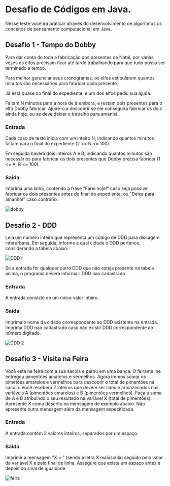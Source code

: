 # Desafio de Códigos em Java.

Nesse teste você irá praticar através do desenvolvimento de algoritmos os conceitos de pensamento computacional em Java.

## Desafio 1 - Tempo do Dobby

Para dar conta de toda a fabricação dos presentes de Natal, por várias vezes os elfos precisam ficar até tarde trabalhando para que tudo possa ser terminado a tempo.

Para melhor gerenciar seus cronogramas, os elfos estipularam quantos minutos são necessários para fabricar cada presente.

Já está quase no final do expediente, e um dos elfos pediu sua ajuda.

Faltam N minutos para a hora de ir embora, e restam dois presentes para o elfo Dobby fabricar. Ajude-o a descobrir se ele conseguirá fabricar os dois ainda hoje, ou se deve deixar o trabalho para amanhã.

### Entrada
Cada caso de teste inicia com um inteiro N, indicando quantos minutos faltam para o final do expediente (2 <= N <= 100).

Em seguida haverá dois inteiros A e B, indicando quantos minutos são necessários para fabricar os dois presentes que Dobby precisa fabricar (1 <= A, B <= 100).

### Saída
Imprima uma linha, contendo a frase "Farei hoje!" caso seja possível fabricar os dois presentes antes do final do expediente, ou "Deixa para amanha!" caso contrário.

![dobby](https://user-images.githubusercontent.com/89813760/147663233-a660cf45-9c97-4d3f-a539-4d8312f4cf26.png)

## Desafio 2 - DDD

Leia um número inteiro que representa um código de DDD para discagem interurbana. Em seguida, informe à qual cidade o DDD pertence, considerando a tabela abaixo:

![DDD1](https://user-images.githubusercontent.com/89813760/147663413-31d970bc-0c9b-4d7c-a6ad-c79af1995620.png)

Se a entrada for qualquer outro DDD que não esteja presente na tabela acima, o programa deverá informar:
DDD nao cadastrado

### Entrada
A entrada consiste de um único valor inteiro.

### Saída
Imprima o nome da cidade correspondente ao DDD existente na entrada. Imprima DDD nao cadastrado caso não existir DDD correspondente ao número digitado.

![DDD 2](https://user-images.githubusercontent.com/89813760/147663470-1377770f-9215-491f-a8ff-cc588ebf21c0.png)

## Desafio 3 - Visita na Feira

Você está na feira com a sua sacola e parou em uma banca. O feirante lhe entregou pimentões amarelos e vermelhos. Agora iremos somar os pimetões amarelos e vermelhos para descobrir o total de pimentões na sacola.  Você receberá 2 inteiros que devem ser lidos e armazenados nas variáveis A (pimentões amarelos) e B (pimentões vermelhos). Faça a soma de A e B atribuindo o seu resultado na variável X (total de pimentões). Apresente X como descrito na mensagem de exemplo abaixo. Não apresente outra mensagem além da mensagem especificada.

### Entrada
A entrada contém 2 valores inteiros, separados por um espaço.

### Saída
Imprimir a mensagem "X = " (sendo a letra X maiúscula) seguido pelo valor da variável X e pelo final de linha. Assegure que exista um espaço antes e depois do sinal de igualdade.

![feira](https://user-images.githubusercontent.com/89813760/147663631-56d942b4-86e9-4e1e-bdc2-1a3732e1ba52.png)
